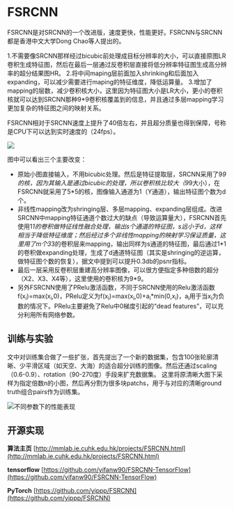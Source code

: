 # FSRCNN #

FSRCNN是对SRCNN的一个改进版，速度更快，性能更好。FSRCNN与SRCNN都是香港中文大学Dong Chao等人提出的。

1.不需要像SRCNN那样经过bicubic前处理成目标分辨率的大小，可以直接原图LR卷积生成特征图，然后在最后一层通过反卷积层直接将低分辨率特征图生成高分辨率的超分结果图HR。
2.将中间maping层前面加入shrinking和后面加入expanding，可以减少需要进行maping的特征维度，降低运算量。
3.增加了mapping的层数，减少卷积核大小，这里因为特征图大小是LR大小，更小的卷积核就可以达到SRCNN那种9*9卷积核覆盖到的信息，并且通过多层mapping学习更加复杂的特征图之间的映射关系。

FSRCNN相对于SRCNN速度上提升了40倍左右，并且超分质量也得到保障，号称是CPU下可以达到实时速度的（24fps）。

![](https://github.com/jlygit/AI-video-enhance/blob/master/super%20resolution/image/QQ%E6%88%AA%E5%9B%BE20181217195042.jpg)

图中可以看出三个主要改变：

- 原始小图直接输入，不用bicubic处理。然后是特征提取层，SRCNN采用了9*9的核，因为其输入是通过bicubic的处理，所以卷积核比较大（9*9大小），在FSRCNN就采用了5*5的核，图像输入通道为1（Y通道），输出特征图个数为d个。
- 非线性mapping改为shringing层、多层mapping、expanding层组成。改进SRCNN中mapping特征通道个数过大的缺点（导致运算量大），FSRCNN首先使用1*1的卷积做特征线性融合处理，输出s个通道的特征图，s远小于d，这样相当于降低特征维度；然后经过多个非线性mapping的映射学习保证质量，这里用了m个3*3的卷积层来mapping，输出同样为s通道的特征图，最后通过1*1的卷积做expanding处理，生成了d通道特征图（其实是shringing的逆运算，做特征图个数的恢复），据文中提到可以提升0.3db的psnr指标。
- 最后一层采用反卷积层重建高分辨率图像，可以很方便指定多种倍数的超分（X2、X3、X4等），这里使用的卷积核为9*9。
- 另外FSRCNN使用了PRelu激活函数，不同于SRCNN使用的Relu激活函数f(x<sub>i</sub>)=max(x<sub>i</sub>,0)，PRelu定义为f(x<sub>i</sub>)=max(x<sub>i</sub>,0)+a<sub>i</sub>*min(0,x<sub>i</sub>)，a<sub>i</sub>用于当x<sub>i</sub>为负数的情况下。PRelu主要避免了Relu中0梯度引起的“dead features”，可以充分利用所有网络参数。

## 训练与实验 ##
文中对训练集合做了一些扩张，首先提出了一个新的数据集，包含100张轮廓清晰、少平滑区域（如天空、大海）的适合超分训练的图像。然后还通过scaling（0.6-0.9）、rotation（90-270度）手段来扩充数据集。
这里将原清晰大图下采样为指定倍数n的小图，然后再分割为很多块patchs，用于与对应的清晰ground truth组合pairs作为训练集。

![不同参数下的性能表现](https://github.com/jlygit/AI-video-enhance/blob/master/super%20resolution/image/QQ%E6%88%AA%E5%9B%BE20181218103827.jpg)

## 开源实现 ##

**算法主页**  [http://mmlab.ie.cuhk.edu.hk/projects/FSRCNN.html](http://mmlab.ie.cuhk.edu.hk/projects/FSRCNN.html)

**tensorflow**  [https://github.com/yifanw90/FSRCNN-TensorFlow](https://github.com/yifanw90/FSRCNN-TensorFlow)

**PyTorch** [https://github.com/yippp/FSRCNN](https://github.com/yippp/FSRCNN)

